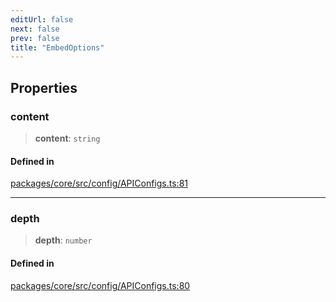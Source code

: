 ```yaml
---
editUrl: false
next: false
prev: false
title: "EmbedOptions"
---
```


## Properties

### content

> **content**: `string`

#### Defined in

[packages/core/src/config/APIConfigs.ts:81](https://github.com/mProjectsCode/obsidian-meta-bind-plugin/blob/46993a4bea44fea6720d8d001cc5324f264501f1/packages/core/src/config/APIConfigs.ts#L81)

***

### depth

> **depth**: `number`

#### Defined in

[packages/core/src/config/APIConfigs.ts:80](https://github.com/mProjectsCode/obsidian-meta-bind-plugin/blob/46993a4bea44fea6720d8d001cc5324f264501f1/packages/core/src/config/APIConfigs.ts#L80)
